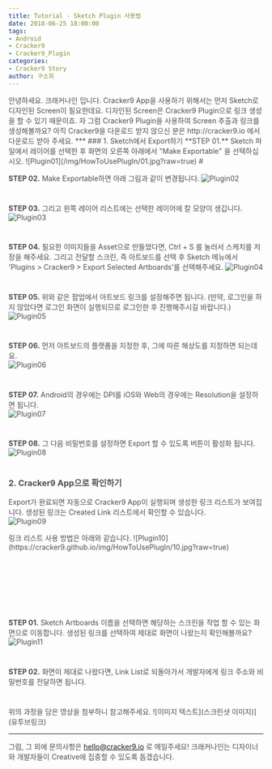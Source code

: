 ```yaml
---
title: Tutorial - Sketch Plugin 사용법
date: 2018-06-25 18:00:00
tags:
- Android
- Cracker9
- Cracker9_Plugin
categories:
- Cracker9 Story
author: 구소희
---
```

<span style="color:#4d4d4d">
안녕하세요. 크래커나인 입니다.
Cracker9 App을 사용하기 위해서는 먼저 Sketch로 디자인된 Screen이 필요한데요.
디자인된 Screen은 Cracker9 Plugin으로 링크 생성을 할 수 있기 때문이죠.
자 그럼 Cracker9 Plugin을 사용하여 Screen 추출과 링크를 생성해볼까요?
아직 Cracker9을 다운로드 받지 않으신 분은 http://cracker9.io 에서 다운로드 받아 주세요.
***
### 1. Sketch에서 Export하기
<span style="color:#4d4d4d">**STEP 01.** Sketch 파일에서 레이어를 선택한 후 화면의 오른쪽 아래에서 "Make Exportable" 을 선택하십시오.  
![Plugin01](/img/HowToUsePlugIn/01.jpg?raw=true)  
#  

<span style="color:#4d4d4d">**STEP 02.** Make Exportable하면 아래 그림과 같이 변경됩니다.
![Plugin02](https://cracker9.github.io/img/HowToUsePlugIn/02.jpg?raw=true)
#  

<span style="color:#4d4d4d">**STEP 03.** 그리고 왼쪽 레이어 리스트에는 선택한 레이어에 칼 모양이 생깁니다.  
![Plugin03](https://cracker9.github.io/img/HowToUsePlugIn/03.jpg?raw=true)
#  

<span style="color:#4d4d4d">**STEP 04.** 필요한 이미지들을 Asset으로 만들었다면, Ctrl + S 를 눌러서 스케치를 저장을 해주세요. 그리고 전달할 스크린, 즉 아트보드를 선택 후 Sketch 메뉴에서 'Plugins > Cracker9 > Export Selected Artboards'를 선택해주세요.
![Plugin04](https://cracker9.github.io/img/HowToUsePlugIn/04.jpg?raw=true)
#  

<span style="color:#4d4d4d">**STEP 05.** 위와 같은 팝업에서 아트보드 링크를 설정해주면 됩니다. (만약, 로그인을 하지 않았다면 로그인 화면이 실행되므로 로그인한 후 진행해주시길 바랍니다.)  
![Plugin05](https://cracker9.github.io/img/HowToUsePlugIn/05.jpg?raw=true)
#  

<span style="color:#4d4d4d">**STEP 06.** 먼저 아트보드의 플랫폼을 지정한 후, 그에 따른 해상도를 지정하면 되는데요.  
![Plugin06](https://cracker9.github.io/img/HowToUsePlugIn/06.jpg?raw=true)
#  

<span style="color:#4d4d4d">**STEP 07.** Android의 경우에는 DPI를 iOS와 Web의 경우에는 Resolution을 설정하면 됩니다.  
![Plugin07](https://cracker9.github.io/img/HowToUsePlugIn/07.gif?raw=true)
#  

<span style="color:#4d4d4d">**STEP 08.** 그 다음 비밀번호를 설정하면 Export 할 수 있도록 버튼이 활성화 됩니다.  
![Plugin08](https://cracker9.github.io/img/HowToUsePlugIn/08.gif?raw=true)
#  

### 2. Cracker9 App으로 확인하기
<span style="color:#4d4d4d">Export가 완료되면 자동으로 Cracker9 App이 실행되며 생성한 링크 리스트가 보여집니다. 생성된 링크는 Created Link 리스트에서 확인할 수 있습니다.  
![Plugin09](https://cracker9.github.io/img/HowToUsePlugIn/09.jpg?raw=true)

<div style="margin-bottom: 130px">
<span style="color:#4d4d4d">링크 리스트 사용 방법은 아래와 같습니다.  
![Plugin10](https://cracker9.github.io/img/HowToUsePlugIn/10.jpg?raw=true)  
</div>

<span style="color:#4d4d4d">**STEP 01.** Sketch Artboards 이름을 선택하면 해당하는 스크린을 작업 할 수 있는 화면으로 이동합니다. 생성된 링크를 선택하여 제대로 화면이 나왔는지 확인해볼까요?  
![Plugin11](https://cracker9.github.io/img/HowToUsePlugIn/11.jpg? raw=true)
#  

<span style="color:#4d4d4d">**STEP 02.** 화면이 제대로 나왔다면, Link List로 되돌아가서 개발자에게 링크 주소와 비밀번호를 전달하면 됩니다.
#  

<span style="color:#4d4d4d">위의 과정을 담은 영상을 첨부하니 참고해주세요.
![이미지 텍스트](스크린샷 이미지)](유투브링크)
***
<span style="color:#4d4d4d">그럼, 그 외에 문의사항은 [hello@cracker9.io](helloo@cracker9.io) 로 메일주세요!
크래커나인는 디자이너와 개발자들이 Creative에 집중할 수 있도록 돕겠습니다.
